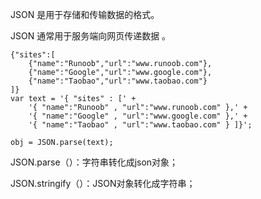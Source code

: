 JSON 是用于存储和传输数据的格式。

JSON 通常用于服务端向网页传递数据 。

```
{"sites":[
    {"name":"Runoob","url":"www.runoob.com"},
    {"name":"Google","url":"www.google.com"},
    {"name":"Taobao","url":"www.taobao.com"}
]}
var text = '{ "sites" : [' +
    '{ "name":"Runoob" , "url":"www.runoob.com" },' +
    '{ "name":"Google" , "url":"www.google.com" },' +
    '{ "name":"Taobao" , "url":"www.taobao.com" } ]}';

obj = JSON.parse(text);
```

JSON.parse（）：字符串转化成json对象；

JSON.stringify（）：JSON对象转化成字符串；




